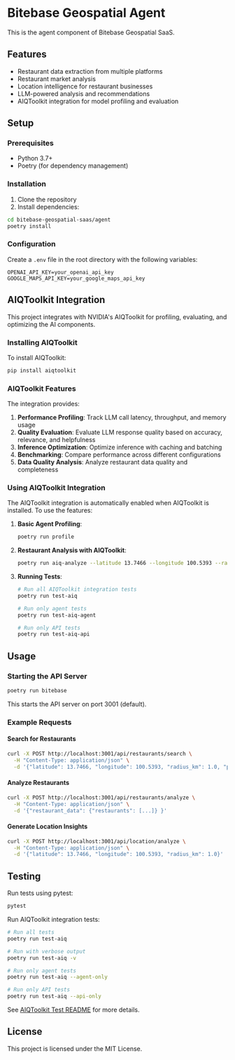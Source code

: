 # Bitebase Geospatial Agent

This is the agent component of Bitebase Geospatial SaaS.

## Features

- Restaurant data extraction from multiple platforms
- Restaurant market analysis
- Location intelligence for restaurant businesses
- LLM-powered analysis and recommendations
- AIQToolkit integration for model profiling and evaluation

## Setup

### Prerequisites

- Python 3.7+
- Poetry (for dependency management)

### Installation

1. Clone the repository
2. Install dependencies:

```bash
cd bitebase-geospatial-saas/agent
poetry install
```

### Configuration

Create a `.env` file in the root directory with the following variables:

```
OPENAI_API_KEY=your_openai_api_key
GOOGLE_MAPS_API_KEY=your_google_maps_api_key
```

## AIQToolkit Integration

This project integrates with NVIDIA's AIQToolkit for profiling, evaluating, and optimizing the AI components.

### Installing AIQToolkit

To install AIQToolkit:

```bash
pip install aiqtoolkit
```

### AIQToolkit Features

The integration provides:

1. **Performance Profiling**: Track LLM call latency, throughput, and memory usage
2. **Quality Evaluation**: Evaluate LLM response quality based on accuracy, relevance, and helpfulness
3. **Inference Optimization**: Optimize inference with caching and batching
4. **Benchmarking**: Compare performance across different configurations
5. **Data Quality Analysis**: Analyze restaurant data quality and completeness

### Using AIQToolkit Integration

The AIQToolkit integration is automatically enabled when AIQToolkit is installed. To use the features:

1. **Basic Agent Profiling**:
   ```bash
   poetry run profile
   ```

2. **Restaurant Analysis with AIQToolkit**:
   ```bash
   poetry run aiq-analyze --latitude 13.7466 --longitude 100.5393 --radius 1.0
   ```

3. **Running Tests**:
   ```bash
   # Run all AIQToolkit integration tests
   poetry run test-aiq
   
   # Run only agent tests
   poetry run test-aiq-agent
   
   # Run only API tests
   poetry run test-aiq-api
   ```

## Usage

### Starting the API Server

```bash
poetry run bitebase
```

This starts the API server on port 3001 (default).

### Example Requests

#### Search for Restaurants

```bash
curl -X POST http://localhost:3001/api/restaurants/search \
  -H "Content-Type: application/json" \
  -d '{"latitude": 13.7466, "longitude": 100.5393, "radius_km": 1.0, "platforms": ["google_maps"], "match": true}'
```

#### Analyze Restaurants

```bash
curl -X POST http://localhost:3001/api/restaurants/analyze \
  -H "Content-Type: application/json" \
  -d '{"restaurant_data": {"restaurants": [...]} }'
```

#### Generate Location Insights

```bash
curl -X POST http://localhost:3001/api/location/analyze \
  -H "Content-Type: application/json" \
  -d '{"latitude": 13.7466, "longitude": 100.5393, "radius_km": 1.0}'
```

## Testing

Run tests using pytest:

```bash
pytest
```

Run AIQToolkit integration tests:

```bash
# Run all tests
poetry run test-aiq

# Run with verbose output
poetry run test-aiq -v

# Run only agent tests
poetry run test-aiq --agent-only

# Run only API tests
poetry run test-aiq --api-only
```

See [AIQToolkit Test README](examples/README_AIQ_TESTS.md) for more details.

## License

This project is licensed under the MIT License.
